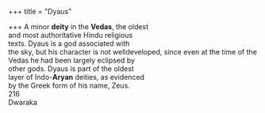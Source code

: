 +++
title = "Dyaus"

+++
A minor **deity** in the **Vedas**, the oldest  
and most authoritative Hindu religious  
texts. Dyaus is a god associated with  
the sky, but his character is not welldeveloped, since even at the time of the  
Vedas he had been largely eclipsed by  
other gods. Dyaus is part of the oldest  
layer of Indo-**Aryan** deities, as evidenced  
by the Greek form of his name, Zeus.  
216  
Dwaraka
